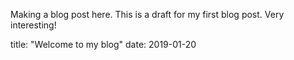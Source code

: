 Making a blog post here. This is a draft for my first blog post. Very interesting!

title: "Welcome to my blog"
date: 2019-01-20
